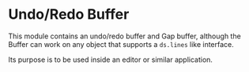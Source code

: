 # Undo/Redo Buffer

This module contains an undo/redo buffer and Gap buffer, although
the Buffer can work on any object that supports a `ds.lines` like interface.

Its purpose is to be used inside an editor or similar application.
